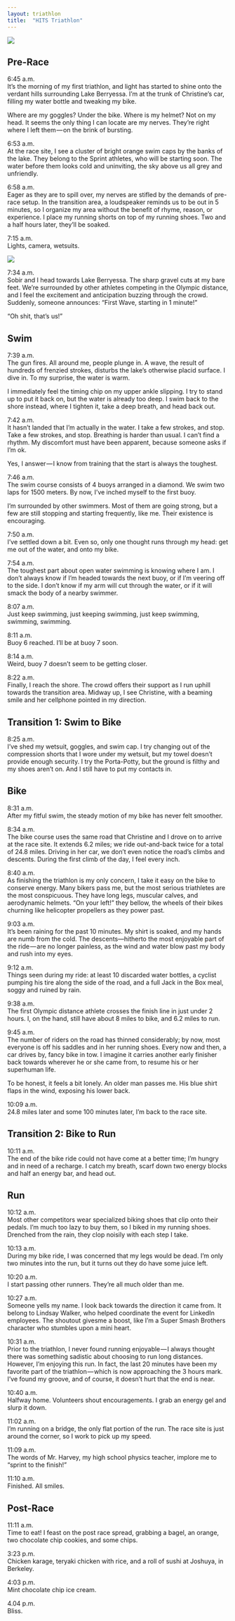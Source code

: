 ```yaml
---
layout: triathlon
title:  "HITS Triathlon"
---
```


<img class="hor-image" src="{{ '/assets/img/hits/lake_berryessa.png' | prepend: site.baseurl }}">

<h2>Pre-Race</h2>

<span class="time">6:45 a.m. </span><br>
It’s the morning of my first triathlon, and light has started to shine onto the verdant hills surrounding Lake Berryessa. I’m at the trunk of Christine’s car, filling my water bottle and tweaking my bike. 

Where are my goggles? Under the bike. Where is my helmet? Not on my head. It seems the only thing I can locate are my nerves. They’re right where I left them — on the brink of bursting. 

<span class="time">6:53 a.m. </span><br>
At the race site, I see a cluster of bright orange swim caps by the banks of the lake. They belong to the Sprint athletes, who will be starting soon. The water before them looks cold and uninviting, the sky above us all grey and unfriendly.

<span class="time">6:58 a.m. </span><br>
Eager as they are to spill over, my nerves are stifled by the demands of pre-race setup. In the transition area, a loudspeaker reminds us to be out in 5 minutes, so I organize my area without the benefit of rhyme, reason, or experience. I place my running shorts on top of my running shoes. Two and a half hours later, they’ll be soaked. 

<span class="time">7:15 a.m. </span><br>
Lights, camera, wetsuits.

<img class="ver-image" src="{{ '/assets/img/hits/wetsuit.jpg' | prepend: site.baseurl }}">

<span class="time">7:34 a.m. </span><br>
Sobir and I head towards Lake Berryessa. The sharp gravel cuts at my bare feet. We’re surrounded by other athletes competing in the Olympic distance, and I feel the excitement and anticipation buzzing through the crowd. Suddenly, someone announces: “First Wave, starting in 1 minute!” 

“Oh shit, that’s us!”

<h2 id="swim">Swim</h2>

<span class="time">7:39 a.m. </span><br>
The gun fires. All around me, people plunge in. A wave, the result of hundreds of frenzied strokes, disturbs the lake’s otherwise placid surface. I dive in. To my surprise, the water is warm. 

I immediately feel the timing chip on my upper ankle slipping. I try to stand up to put it back on, but the water is already too deep. I swim back to the shore instead, where I tighten it, take a deep breath, and head back out. 

<span class="time">7:42 a.m. </span><br>
It hasn’t landed that I’m actually in the water. I take a few strokes, and stop. Take a few strokes, and stop. Breathing is harder than usual. I can’t find a rhythm. My discomfort must have been apparent, because someone asks if I’m ok. 

Yes, I answer — I know from training that the start is always the toughest. 

<span class="time">7:46 a.m. </span><br>
The swim course consists of 4 buoys arranged in a diamond. We swim two laps for 1500 meters. By now, I’ve inched myself to the first buoy. 

I’m surrounded by other swimmers. Most of them are going strong, but a few are still stopping and starting frequently, like me. Their existence is encouraging. 

<span class="time">7:50 a.m. </span><br>
I’ve settled down a bit. Even so, only one thought runs through my head: get me out of the water, and onto my bike. 

<span class="time">7:54 a.m. </span><br>
The toughest part about open water swimming is knowing where I am. I don’t always know if I’m headed towards the next buoy, or if I’m veering off to the side. I don’t know if my arm will cut through the water, or if it will smack the body of a nearby swimmer. 

<span class="time">8:07 a.m. </span><br>
Just keep swimming, just keeping swimming, just keep swimming, swimming, swimming.

<span class="time">8:11 a.m. </span><br>
Buoy 6 reached. I’ll be at buoy 7 soon. 

<span class="time">8:14 a.m. </span><br>
Weird, buoy 7 doesn’t seem to be getting closer.

<span class="time">8:22 a.m. </span><br>
Finally, I reach the shore. The crowd offers their support as I run uphill towards the transition area. Midway up, I see Christine, with a beaming smile and her cellphone pointed in my direction.

<h2 id="t1">Transition 1: Swim to Bike</h2>
<span class="time">8:25 a.m. </span><br>
I’ve shed my wetsuit, goggles, and swim cap. I try changing out of the compression shorts that I wore under my wetsuit, but my towel doesn’t provide enough security. I try the Porta-Potty, but the ground is filthy and my shoes aren’t on. And I still have to put my contacts in. 

<h2 id="bike">Bike</h2>

<span class="time">8:31 a.m.</span><br>
After my fitful swim, the steady motion of my bike has never felt smoother.

<span class="time">8:34 a.m. </span><br>
The bike course uses the same road that Christine and I drove on to arrive at the race site. It extends 6.2 miles; we ride out-and-back twice for a total of 24.8 miles.
Driving in her car, we don’t even notice the road’s climbs and descents. During the first climb of the day, I feel every inch.

<span class="time">8:40 a.m. </span><br>
As finishing the triathlon is my only concern, I take it easy on the bike to conserve energy. Many bikers pass me, but the most serious triathletes are the most conspicuous. They have long legs, muscular calves, and aerodynamic helmets. “On your left!” they bellow, the wheels of their bikes churning like helicopter propellers as they power past.

<span class="time">9:03 a.m. </span><br>
It’s been raining for the past 10 minutes. My shirt is soaked, and my hands are numb from the cold. The descents—hitherto the most enjoyable part of the ride — are no longer painless, as the wind and water blow past my body and rush into my eyes.

<span class="time">9:12 a.m. </span><br>
Things seen during my ride: at least 10 discarded water bottles, a cyclist pumping his tire along the side of the road, and a full Jack in the Box meal, soggy and ruined by rain.

<span class="time">9:38 a.m. </span><br>
The first Olympic distance athlete crosses the finish line in just under 2 hours. I, on the hand, still have about 8 miles to bike, and 6.2 miles to run.

<span class="time">9:45 a.m. </span><br>
The number of riders on the road has thinned considerably; by now, most everyone is off his saddles and in her running shoes. Every now and then, a car drives by, fancy bike in tow. I imagine it carries another early finisher back towards wherever he or she came from, to resume his or her superhuman life.

To be honest, it feels a bit lonely. An older man passes me. His blue shirt flaps in the wind, exposing his lower back.

<span class="time">10:09 a.m. </span><br>
24.8 miles later and some 100 minutes later, I’m back to the race site.

<h2 id="t2">Transition 2: Bike to Run</h2>
<span class="time">10:11 a.m. </span><br>
The end of the bike ride could not have come at a better time; I’m hungry and in need of a recharge. I catch my breath, scarf down two energy blocks and half an energy bar, and head out.

<h2 id="run">Run</h2>
<span class="time">10:12 a.m. </span><br>
Most other competitors wear specialized biking shoes that clip onto their pedals. I’m much too lazy to buy them, so I biked in my running shoes. Drenched from the rain, they clop noisily with each step I take.

<span class="time">10:13 a.m. </span><br>
During my bike ride, I was concerned that my legs would be dead. I’m only two minutes into the run, but it turns out they do have some juice left.

<span class="time">10:20 a.m. </span><br>
I start passing other runners. They’re all much older than me.

<span class="time">10:27 a.m. </span><br>
Someone yells my name. I look back towards the direction it came from. It belong to Lindsay Walker, who helped coordinate the event for LinkedIn employees. The shoutout givesme a boost, like I’m a Super Smash Brothers character who stumbles upon a mini heart.

<span class="time">10:31 a.m. </span><br>
Prior to the triathlon, I never found running enjoyable — I always thought there was something sadistic about choosing to run long distances. However, I’m enjoying this run. In fact, the last 20 minutes have been my favorite part of the triathlon — which is now approaching the 3 hours mark. I’ve found my groove, and of course, it doesn’t hurt that the end is near.

<span class="time">10:40 a.m. </span><br>
Halfway home. Volunteers shout encouragements. I grab an energy gel and slurp it down.

<span class="time">11:02 a.m. </span><br>
I’m running on a bridge, the only flat portion of the run. The race site is just around the corner, so I work to pick up my speed.

<span class="time">11:09 a.m. </span><br>
The words of Mr. Harvey, my high school physics teacher, implore me to “sprint to the finish!”

<span class="time">11:10 a.m. </span><br>
Finished. All smiles.

<h2 id="post-race">Post-Race</h2>
<span class="time">11:11 a.m. </span><br>
Time to eat! I feast on the post race spread, grabbing a bagel, an orange, two chocolate chip cookies, and some chips.

<span class="time">3:23 p.m. </span><br>
Chicken karage, teryaki chicken with rice, and a roll of sushi at Joshuya, in Berkeley.

<span class="time">4:03 p.m. </span><br>
Mint chocolate chip ice cream.

<span class="time">4.04 p.m. </span><br>
Bliss.
